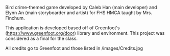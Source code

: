 Bird crime-themed game developed by Caleb Han (main developer) and Elynn An (main storyboarder and artist) for FHS HMCA taught by Mrs. Finchum.

This application is developed based off of Greenfoot's (https://www.greenfoot.org/door) library and environment. This project was considered as a final for the class.

All credits go to Greenfoot and those listed in /images/Credits.jpg
